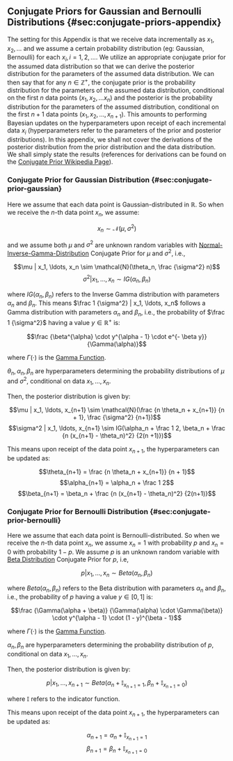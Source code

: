 ## Conjugate Priors for Gaussian and Bernoulli Distributions {#sec:conjugate-priors-appendix}

The setting for this Appendix is that we receive data incrementally as $x_1, x_2, \ldots$ and we assume a certain probability distribution (eg: Gaussian, Bernoulli) for each $x_i, i = 1, 2, \ldots$. We utilize an appropriate conjugate prior for the assumed data distribution so that we can derive the posterior distribution for the parameters of the assumed data distribution. We can then say that for any $n \in \mathbb{Z}^+$, the conjugate prior is the probability distribution for the parameters of the assumed data distribution, conditional on the first $n$ data points $(x_1, x_2, \ldots x_n)$ and the posterior is the probability distribution for the parameters of the assumed distribution, conditional on the first $n+1$ data points $(x_1, x_2, \ldots, x_{n+1})$. This amounts to performing Bayesian updates on the hyperparameters upon receipt of each incremental data $x_i$ (hyperparameters refer to the parameters of the prior and posterior distributions). In this appendix, we shall not cover the derivations of the posterior distribution from the prior distribution and the data distribution. We shall simply state the results (references for derivations can be found on the [Conjugate Prior Wikipedia Page](https://en.wikipedia.org/wiki/Conjugate_prior)).

### Conjugate Prior for Gaussian Distribution {#sec:conjugate-prior-gaussian}

Here we assume that each data point is Gaussian-distributed in $\mathbb{R}$. So when we receive the $n$-th data point $x_n$, we assume:

$$x_n \sim \mathcal{N}(\mu, \sigma^2)$$

and we assume both $\mu$ and $\sigma^2$ are unknown random variables with [Normal-Inverse-Gamma-Distribution](https://en.wikipedia.org/wiki/Normal-inverse-gamma_distribution) Conjugate Prior for $\mu$ and $\sigma^2$, i.e.,

$$\mu | x_1, \ldots, x_n \sim \mathcal{N}(\theta_n, \frac {\sigma^2} n)$$
$$\sigma^2 | x_1, \ldots, x_n \sim IG(\alpha_n, \beta_n)$$

where $IG(\alpha_n, \beta_n)$ refers to the Inverse Gamma distribution with parameters $\alpha_n$ and $\beta_n$. This means $\frac 1 {\sigma^2} | x_1, \ldots, x_n$ follows a Gamma distribution with parameters $\alpha_n$ and $\beta_n$, i.e., the probability of $\frac 1 {\sigma^2}$ having a value $y \in \mathbb{R}^+$ is:

$$\frac {\beta^{\alpha} \cdot y^{\alpha - 1} \cdot e^{- \beta y}} {\Gamma(\alpha)}$$

where $\Gamma(\cdot)$ is the [Gamma Function](https://en.wikipedia.org/wiki/Gamma_function). 

$\theta_n, \alpha_n, \beta_n$ are hyperparameters determining the probability distributions of $\mu$ and $\sigma^2$, conditional on data $x_1, \ldots, x_n$.

Then, the posterior distribution is given by:

$$\mu | x_1, \ldots, x_{n+1} \sim \mathcal{N}(\frac {n \theta_n + x_{n+1}} {n + 1}, \frac {\sigma^2} {n+1})$$
$$\sigma^2 | x_1, \ldots, x_{n+1} \sim IG(\alpha_n + \frac 1 2, \beta_n + \frac {n (x_{n+1} - \theta_n)^2} {2(n +1)})$$

This means upon receipt of the data point $x_{n+1}$, the hyperparameters can be updated as:

$$\theta_{n+1} = \frac {n \theta_n + x_{n+1}} {n + 1}$$
$$\alpha_{n+1} = \alpha_n + \frac 1 2$$
$$\beta_{n+1} = \beta_n + \frac {n (x_{n+1} - \theta_n)^2} {2(n+1)}$$

### Conjugate Prior for Bernoulli Distribution {#sec:conjugate-prior-bernoulli}

Here we assume that each data point is Bernoulli-distributed. So when we receive the $n$-th data point $x_n$, we assume $x_n = 1$ with probability $p$ and $x_n = 0$ with probability $1-p$. We assume $p$ is an unknown random variable with [Beta Distribution](https://en.wikipedia.org/wiki/Beta_distribution) Conjugate Prior for $p$, i.e, 

$$p | x_1, \ldots, x_n \sim Beta(\alpha_n, \beta_n)$$

where $Beta(\alpha_n, \beta_n)$ refers to the Beta distribution with parameters $\alpha_n$ and $\beta_n$, i.e., the probability of $p$ having a value $y \in [0, 1]$ is:

$$\frac {\Gamma(\alpha + \beta)} {\Gamma(\alpha) \cdot \Gamma(\beta)} \cdot y^{\alpha - 1} \cdot (1 - y)^{\beta - 1}$$

where $\Gamma(\cdot)$ is the [Gamma Function](https://en.wikipedia.org/wiki/Gamma_function). 

$\alpha_n, \beta_n$ are hyperparameters determining the probability distribution of $p$, conditional on data $x_1, \ldots, x_n$.

Then, the posterior distribution is given by:

$$p | x_1, \ldots, x_{n+1} \sim Beta(\alpha_n + \mathbb{I}_{x_{n+1} = 1}, \beta_n + \mathbb{I}_{x_{n+1} = 0})$$

where $\mathbb{I}$ refers to the indicator function.

This means upon receipt of the data point $x_{n+1}$, the hyperparameters can be updated as:

$$\alpha_{n+1} = \alpha_n + \mathbb{I}_{x_{n+1} = 1}$$
$$\beta_{n+1} = \beta_n + \mathbb{I}_{x_{n+1} = 0}$$
